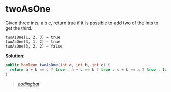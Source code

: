 # twoAsOne

Given three ints, a b c, return true if it is possible to add two of the ints to get the third.

```
twoAsOne(1, 2, 3) → true
twoAsOne(3, 1, 2) → true
twoAsOne(3, 2, 2) → false
```

**Solution:**

```java
public boolean twoAsOne(int a, int b, int c) {
  return a + b == c ? true : a + c == b ? true : c + b == a ? true : false;
}
```

> _[codingbat](http://codingbat.com/prob/p113261)_